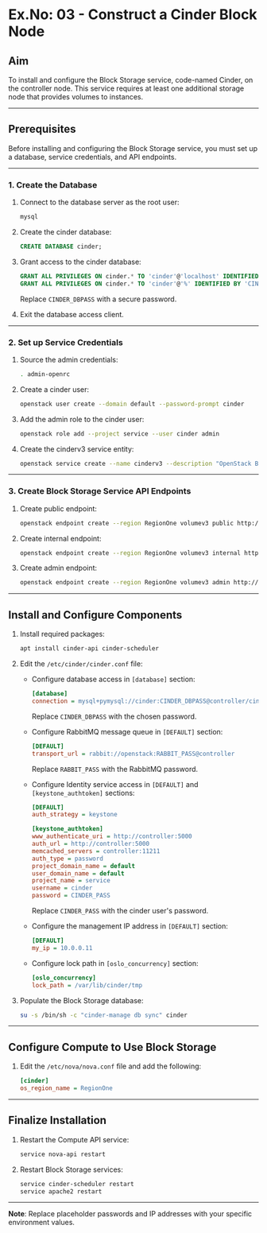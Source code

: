 # Ex.No: 03 - Construct a Cinder Block Node

## Aim
To install and configure the Block Storage service, code-named Cinder, on the controller node. This service requires at least one additional storage node that provides volumes to instances.

---

## Prerequisites
Before installing and configuring the Block Storage service, you must set up a database, service credentials, and API endpoints.

---

### 1. Create the Database

1. Connect to the database server as the root user:
    ```bash
    mysql
    ```

2. Create the cinder database:
    ```sql
    CREATE DATABASE cinder;
    ```

3. Grant access to the cinder database:
    ```sql
    GRANT ALL PRIVILEGES ON cinder.* TO 'cinder'@'localhost' IDENTIFIED BY 'CINDER_DBPASS';
    GRANT ALL PRIVILEGES ON cinder.* TO 'cinder'@'%' IDENTIFIED BY 'CINDER_DBPASS';
    ```
    Replace `CINDER_DBPASS` with a secure password.

4. Exit the database access client.

---

### 2. Set up Service Credentials

1. Source the admin credentials:
    ```bash
    . admin-openrc
    ```

2. Create a cinder user:
    ```bash
    openstack user create --domain default --password-prompt cinder
    ```

3. Add the admin role to the cinder user:
    ```bash
    openstack role add --project service --user cinder admin
    ```

4. Create the cinderv3 service entity:
    ```bash
    openstack service create --name cinderv3 --description "OpenStack Block Storage" volumev3
    ```

---

### 3. Create Block Storage Service API Endpoints

1. Create public endpoint:
    ```bash
    openstack endpoint create --region RegionOne volumev3 public http://controller:8776/v3/%\(project_id\)s
    ```

2. Create internal endpoint:
    ```bash
    openstack endpoint create --region RegionOne volumev3 internal http://controller:8776/v3/%\(project_id\)s
    ```

3. Create admin endpoint:
    ```bash
    openstack endpoint create --region RegionOne volumev3 admin http://controller:8776/v3/%\(project_id\)s
    ```

---

## Install and Configure Components

1. Install required packages:
    ```bash
    apt install cinder-api cinder-scheduler
    ```

2. Edit the `/etc/cinder/cinder.conf` file:

    - Configure database access in `[database]` section:
      ```ini
      [database]
      connection = mysql+pymysql://cinder:CINDER_DBPASS@controller/cinder
      ```
      Replace `CINDER_DBPASS` with the chosen password.

    - Configure RabbitMQ message queue in `[DEFAULT]` section:
      ```ini
      [DEFAULT]
      transport_url = rabbit://openstack:RABBIT_PASS@controller
      ```
      Replace `RABBIT_PASS` with the RabbitMQ password.

    - Configure Identity service access in `[DEFAULT]` and `[keystone_authtoken]` sections:
      ```ini
      [DEFAULT]
      auth_strategy = keystone

      [keystone_authtoken]
      www_authenticate_uri = http://controller:5000
      auth_url = http://controller:5000
      memcached_servers = controller:11211
      auth_type = password
      project_domain_name = default
      user_domain_name = default
      project_name = service
      username = cinder
      password = CINDER_PASS
      ```
      Replace `CINDER_PASS` with the cinder user's password.

    - Configure the management IP address in `[DEFAULT]` section:
      ```ini
      [DEFAULT]
      my_ip = 10.0.0.11
      ```

    - Configure lock path in `[oslo_concurrency]` section:
      ```ini
      [oslo_concurrency]
      lock_path = /var/lib/cinder/tmp
      ```

3. Populate the Block Storage database:
    ```bash
    su -s /bin/sh -c "cinder-manage db sync" cinder
    ```

---

## Configure Compute to Use Block Storage

1. Edit the `/etc/nova/nova.conf` file and add the following:
    ```ini
    [cinder]
    os_region_name = RegionOne
    ```

---

## Finalize Installation

1. Restart the Compute API service:
    ```bash
    service nova-api restart
    ```

2. Restart Block Storage services:
    ```bash
    service cinder-scheduler restart
    service apache2 restart
    ```

---

**Note**: Replace placeholder passwords and IP addresses with your specific environment values.
